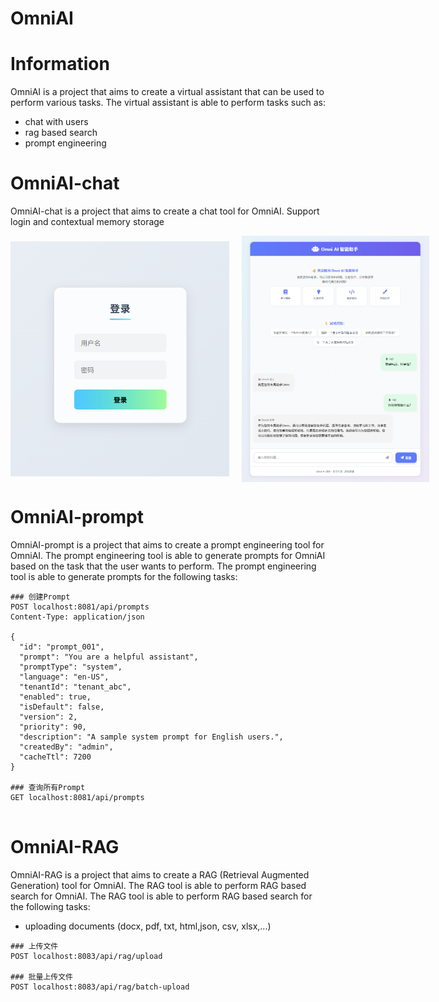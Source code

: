 # OmniAI

# Information

OmniAI is a project that aims to create a virtual assistant that can be used to perform various tasks. The virtual
assistant is able to perform tasks such as:

- chat with users
- rag based search
- prompt engineering

# OmniAI-chat
OmniAI-chat is a project that aims to create a chat tool for OmniAI. Support login and contextual memory storage

<div style="display: flex; gap: 20px; align-items: center;">
  <img src="doc/images/login.png" alt="Login" style="width: 350px;"/>
  <img src="doc/images/chat.png" alt="Chat" style="width: 300px;"/>
</div>

# OmniAI-prompt

OmniAI-prompt is a project that aims to create a prompt engineering tool for OmniAI. The prompt engineering tool is
able to generate prompts for OmniAI based on the task that the user wants to perform. The prompt engineering tool is
able to generate prompts for the following tasks:

```
### 创建Prompt
POST localhost:8081/api/prompts
Content-Type: application/json

{
  "id": "prompt_001",
  "prompt": "You are a helpful assistant",
  "promptType": "system",
  "language": "en-US",
  "tenantId": "tenant_abc",
  "enabled": true,
  "isDefault": false,
  "version": 2,
  "priority": 90,
  "description": "A sample system prompt for English users.",
  "createdBy": "admin",
  "cacheTtl": 7200
}

### 查询所有Prompt
GET localhost:8081/api/prompts


```

# OmniAI-RAG
OmniAI-RAG is a project that aims to create a RAG (Retrieval Augmented Generation) tool for OmniAI. The RAG tool is
able to perform RAG based search for OmniAI. The RAG tool is able to perform RAG based search for the following tasks:

- uploading documents (docx, pdf, txt, html,json, csv, xlsx,...)

 ```    
### 上传文件
POST localhost:8083/api/rag/upload 

### 批量上传文件
POST localhost:8083/api/rag/batch-upload


